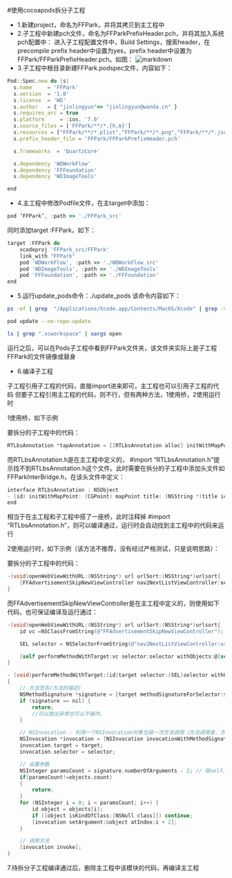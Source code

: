 #使用cocoapods拆分子工程

* 1.新建project，命名为FFPark，并将其拷贝到主工程中
* 2.子工程中新建pch文件，命名为FFParkPrefixHeader.pch，并将其加入系统pch配置中：
进入子工程配置文件中，Build Settings，搜索header，在precompile prefix header中设置为yes，prefix header中设置为FFPark/FFParkPrefixHeader.pch。如图：
![markdown](http://7xsxl2.com2.z0.glb.clouddn.com/prefixHeader.png)
* 3.子工程中根目录新建FFPark.podspec文件，内容如下：
```javascript
Pod::Spec.new do |s|
  s.name     = 'FFPark'
  s.version  = '1.0'
  s.license  = 'WD'
  s.author   = { "jinlingyun"=> "jinlingyun@wanda.cn" }
  s.requires_arc = true
  s.platform     = :ios, '7.0'
  s.source_files = ['FFPark/**/*.{h,m}']
  s.resources = ["FFPark/**/*.plist","FFPark/**/*.png","FFPark/**/*.json","FFPark/**/*.xib","FFPark/**/*.storyboard"]
  s.prefix_header_file = 'FFPark/FFParkPrefixHeader.pch'

  s.frameworks  = 'QuartzCore'

  s.dependency 'WDWorkFlow'
  s.dependency 'FFFoundation'
  s.dependency 'WDImageTools'

end
```
* 4.主工程中修改Podfile文件，在主target中添加：
```javascript
pod ‘FFPark’, :path => './FFPark_src'
```
同时添加target :FFPark，如下：
```javascript
target :FFPark do
    xcodeproj 'FFPark_src/FFPark'
    link_with "FFPark"
    pod 'WDWorkFlow', :path => './WDWorkFlow_src'
    pod 'WDImageTools', :path => './WDImageTools'
    pod 'FFFoundation', :path => './FFFoundation'
end
```
* 5.运行update_pods命令：./update_pods
该命令内容如下：
```bash
ps -ef | grep  "/Applications/Xcode.app/Contents/MacOS/Xcode" | grep -v grep | awk '{print $2}' | xargs kill -9

pod update --no-repo-update

ls | grep ".xcworkspace" | xargs open
```
运行之后，可以在Pods子工程中看到FFPark文件夹，该文件夹实际上是子工程FFPark的文件镜像或替身

* 6.编译子工程

子工程引用子工程的代码，直接import进来即可，主工程也可以引用子工程的代码
但要子工程引用主工程的代码，则不行，但有两种方法，1使用桥，2使用运行时

1使用桥，如下示例

要拆分的子工程中的代码：
```objectivec
RTLbsAnnotation *tapAnnotation = [[RTLbsAnnotation alloc] initWithMapPoint:CGPointMake([manager.fixMemberInfo.fixXCoordinate floatValue], [manager.fixMemberInfo.fixYCoordinate floatValue]) title:@"" iconImage:[UIImage imageNamed:@"car_carposition_icon"] floorID:floorIndex];
```
而RTLbsAnnotation.h是在主工程中定义的， #import “RTLbsAnnotation.h"提示找不到RTLbsAnnotation.h这个文件。此时需要在拆分的子工程中添加头文件如 FFParkInterBridge.h，在该头文件中定义：
```objectivec
interface RTLbsAnnotation : NSObject
- (id) initWithMapPoint: (CGPoint) mapPoint title: (NSString *)title iconImage:(UIImage *) iconImage floorID:(NSString*)floor;
end
```
相当于在主工程和子工程中搭了一座桥，此时注释掉 #import “RTLbsAnnotation.h”，则可以编译通过，运行时会自动找到主工程中的代码来运行

2使用运行时，如下示例（该方法不推荐，没有经过严格测试，只是说明思路）：

要拆分的子工程中的代码：
```objectivec
-(void)openWebViewWithURL:(NSString*) url urlSort:(NSString*)urlsort{
    [FFAdvertisementSkipNewViewController nav2NextListViewController:self.controller urlSort:model.urlSort urlContent:model.urlContent];
}
```
而FFAdvertisementSkipNewViewController是在主工程中定义的，则使用如下代码，也可保证编译及运行通过：
```objectivec
-(void)openWebViewWithURL:(NSString*) url urlSort:(NSString*)urlsort{
    id vc =NSClassFromString(@"FFAdvertisementSkipNewViewController");

    SEL selector = NSSelectorFromString(@"nav2NextListViewController:urlSort:urlContent:");

    [self performMethodWithTarget:vc selector:selector withObjects:@[self,urlsort,url]];
}

- (void)performMethodWithTarget:(id)target selector:(SEL)selector withObjects:(NSArray *)objects
{
    // 方法签名(方法的描述)
    NSMethodSignature *signature = [target methodSignatureForSelector:selector];
    if (signature == nil) {
        return;
        //可以抛出异常也可以不操作。
    }

    // NSInvocation : 利用一个NSInvocation对象包装一次方法调用（方法调用者、方法名、方法参数、方法返回值）
    NSInvocation *invocation = [NSInvocation invocationWithMethodSignature:signature];
    invocation.target = target;
    invocation.selector = selector;

    // 设置参数
    NSInteger paramsCount = signature.numberOfArguments - 2; // 除self、_cmd以外的参数个数
    if(paramsCount!=objects.count)
    {
        return;
    }
    for (NSInteger i = 0; i < paramsCount; i++) {
        id object = objects[i];
        if ([object isKindOfClass:[NSNull class]]) continue;
        [invocation setArgument:&object atIndex:i + 2];
    }

    // 调用方法
    [invocation invoke];
}
```
7.待拆分子工程编译通过后，删除主工程中该模块的代码，再编译主工程


